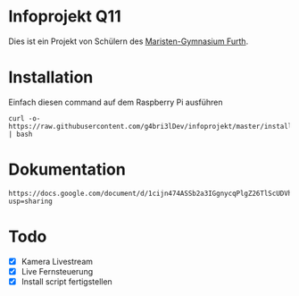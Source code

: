 # Infoprojekt Q11 
Dies ist ein Projekt von Schülern des [Maristen-Gymnasium Furth](https://www.maristen-gymnasium.de/).

# Installation
Einfach diesen command auf dem Raspberry Pi ausführen
```
curl -o- https://raw.githubusercontent.com/g4bri3lDev/infoprojekt/master/installscript.sh | bash
```

# Dokumentation
```
https://docs.google.com/document/d/1cijn474ASSb2a3IGgnycqPlgZ26TlScUDVhCoLcBpqo/edit?usp=sharing
```

# Todo

- [x] Kamera Livestream 
- [x] Live Fernsteuerung 
- [x] Install script fertigstellen
